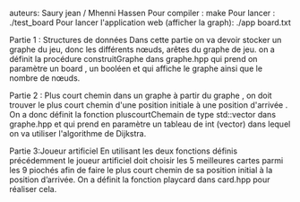auteurs: Saury jean / Mhenni Hassen 
Pour compiler : make
Pour lancer : ./test_board
Pour lancer l'application web (afficher la graph): ./app board.txt 

Partie 1 : Structures de données
Dans cette partie on va devoir stocker un graphe du jeu, donc les différents nœuds, arêtes du graphe de jeu. on a définit la procédure construitGraphe dans graphe.hpp qui prend on paramètre un board , un booléen et qui affiche le graphe ainsi que le nombre de nœuds.

Partie 2 : Plus court chemin dans un graphe
à partir du graphe , on doit trouver le plus court chemin d'une position initiale à une position d'arrivée . On a donc définit la fonction pluscourtChemain de type std::vector<int> dans graphe.hpp et qui prend en paramètre un tableau de int (vector) dans lequel on va utiliser l'algorithme de Dijkstra. 

Partie 3:Joueur artificiel
En utilisant les deux fonctions définis précédemment le joueur artificiel doit choisir les 5 meilleures cartes parmi les 9 piochés afin de faire le plus court chemin de sa position initial à la position d’arrivée. On a définit la fonction playcard dans card.hpp pour réaliser cela.


